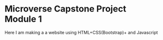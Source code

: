 # Microverse Capstone Project Module 1
 Here I am making a a website using HTML+CSS(Bootstrap)+ and Javascript
